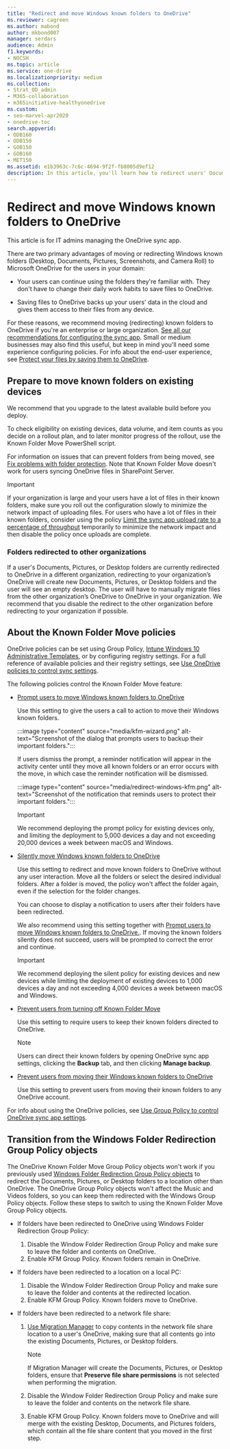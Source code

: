 ```yaml
---
title: "Redirect and move Windows known folders to OneDrive"
ms.reviewer: cagreen
ms.author: mabond
author: mkbond007
manager: serdars
audience: Admin
f1.keywords:
- NOCSH
ms.topic: article
ms.service: one-drive
ms.localizationpriority: medium
ms.collection:
- Strat_OD_admin
- M365-collaboration
- m365initiative-healthyonedrive
ms.custom:
- seo-marvel-apr2020
- onedrive-toc
search.appverid:
- ODB160
- ODB150
- GOB150
- GOB160
- MET150
ms.assetid: e1b3963c-7c6c-4694-9f2f-fb8005d9ef12
description: In this article, you'll learn how to redirect users' Documents folders or other known folders to OneDrive.
---
```


# Redirect and move Windows known folders to OneDrive

This article is for IT admins managing the OneDrive sync app.

There are two primary advantages of moving or redirecting Windows known folders (Desktop, Documents, Pictures, Screenshots, and Camera Roll) to Microsoft OneDrive for the users in your domain:

- Your users can continue using the folders they're familiar with. They don't have to change their daily work habits to save files to OneDrive.

- Saving files to OneDrive backs up your users' data in the cloud and gives them access to their files from any device.

For these reasons, we recommend moving (redirecting) known folders to OneDrive if you're an enterprise or large organization. [See all our recommendations for configuring the sync app](ideal-state-configuration.md). Small or medium businesses may also find this useful, but keep in mind you'll need some experience configuring policies. For info about the end-user experience, see [Protect your files by saving them to OneDrive](https://support.office.com/article/d61a7930-a6fb-4b95-b28a-6552e77c3057).

## Prepare to move known folders on existing devices

We recommend that you upgrade to the latest available build before you deploy.

To check eligibility on existing devices, data volume, and item counts as you decide on a rollout plan, and to later monitor progress of the rollout, use the Known Folder Move PowerShell script.

For information on issues that can prevent folders from being moved, see [Fix problems with folder protection](https://support.office.com/article/d61a7930-a6fb-4b95-b28a-6552e77c3057#BKMK_FixProblems). Note that Known Folder Move doesn't work for users syncing OneDrive files in SharePoint Server.

> [!IMPORTANT]
> If your organization is large and your users have a lot of files in their known folders, make sure you roll out the configuration slowly to minimize the network impact of uploading files. For users who have a lot of files in their known folders, consider using the policy [Limit the sync app upload rate to a percentage of throughput](use-group-policy.md#limit-the-sync-app-upload-rate-to-a-percentage-of-throughput) temporarily to minimize the network impact and then disable the policy once uploads are complete.

### Folders redirected to other organizations

If a user's Documents, Pictures, or Desktop folders are currently redirected to OneDrive in a different organization, redirecting to your organization’s OneDrive will create new Documents, Pictures, or Desktop folders and the user will see an empty desktop. The user will have to manually migrate files from the other organization’s OneDrive to OneDrive in your organization. We recommend that you disable the redirect to the other organization before redirecting to your organization if possible.

## About the Known Folder Move policies

OneDrive policies can be set using Group Policy, [Intune Windows 10 Administrative Templates](configure-sync-intune.md), or by configuring registry settings. For a full reference of available policies and their registry settings, see [Use OneDrive policies to control sync settings](use-group-policy.md).

The following policies control the Known Folder Move feature:

- [Prompt users to move Windows known folders to OneDrive](use-group-policy.md#prompt-users-to-move-windows-known-folders-to-onedrive)

    Use this setting to give the users a call to action to move their Windows known folders.

    :::image type="content" source="media/kfm-wizard.png" alt-text="Screenshot of the dialog that prompts users to backup their important folders.":::

    If users dismiss the prompt, a reminder notification will appear in the activity center until they move all known folders or an error occurs with the move, in which case the reminder notification will be dismissed.

    :::image type="content" source="media/redirect-windows-kfm.png" alt-text="Screenshot of the notification that reminds users to protect their important folders.":::

    > [!IMPORTANT]
    > We recommend deploying the prompt policy for existing devices only, and limiting the deployment to 5,000 devices a day and not exceeding 20,000 devices a week between macOS and Windows.

- [Silently move Windows known folders to OneDrive](use-group-policy.md#silently-move-windows-known-folders-to-onedrive)

  Use this setting to redirect and move known folders to OneDrive without any user interaction. Move all the folders or select the desired individual folders. After a folder is moved, the policy won't affect the folder again, even if the selection for the folder changes.

  You can choose to display a notification to users after their folders have been redirected.

  We also recommend using this setting together with [Prompt users to move Windows known folders to OneDrive.](use-group-policy#prompt-users-to-move-windows-known-folders-to-onedrive). If moving the known folders silently does not succeed, users will be prompted to correct the error and continue.

  > [!IMPORTANT]
  > We recommend deploying the silent policy for existing devices and new devices while limiting the deployment of existing devices to 1,000 devices a day and not exceeding 4,000 devices a week between macOS and Windows.

- [Prevent users from turning off Known Folder Move](use-group-policy.md#prevent-users-from-redirecting-their-windows-known-folders-to-their-pc)

    Use this setting to require users to keep their known folders directed to OneDrive.

    > [!NOTE]
    > Users can direct their known folders by opening OneDrive sync app settings, clicking the **Backup** tab, and then clicking **Manage backup**.

- [Prevent users from moving their Windows known folders to OneDrive](use-group-policy.md#prevent-users-from-moving-their-windows-known-folders-to-onedrive)

    Use this setting to prevent users from moving their known folders to any OneDrive account.

For info about using the OneDrive policies, see [Use Group Policy to control OneDrive sync app settings](use-group-policy.md).

## Transition from the Windows Folder Redirection Group Policy objects

The OneDrive Known Folder Move Group Policy objects won't work if you previously used [Windows Folder Redirection Group Policy objects](/windows-server/storage/folder-redirection/deploy-folder-redirection) to redirect the Documents, Pictures, or Desktop folders to a location other than OneDrive. The OneDrive Group Policy objects won't affect the Music and Videos folders, so you can keep them redirected with the Windows Group Policy objects. Follow these steps to switch to using the Known Folder Move Group Policy objects.

- If folders have been redirected to OneDrive using Windows Folder Redirection Group Policy:

  1. Disable the Window Folder Redirection Group Policy and make sure to leave the folder and contents on OneDrive.
  2. Enable KFM Group Policy. Known folders remain in OneDrive.

- If folders have been redirected to a location on a local PC:

  1. Disable the Window Folder Redirection Group Policy and make sure to leave the folder and contents at the redirected location.
  2. Enable KFM Group Policy. Known folders move to OneDrive.

- If folders have been redirected to a network file share:
  
  1. [Use Migration Manager](/sharepointmigration/mm-get-started) to copy contents in the network file share location to a user's OneDrive, making sure that all contents go into the existing Documents, Pictures, or Desktop folders.

     > [!NOTE]
     > If Migration Manager will create the Documents, Pictures, or Desktop folders, ensure that **Preserve file share permissions** is not selected when performing the migration.

  2. Disable the Window Folder Redirection Group Policy and make sure to leave the folder and contents on the network file share.
  3. Enable KFM Group Policy. Known folders move to OneDrive and will merge with the existing Desktop, Documents, and Pictures folders, which contain all the file share content that you moved in the first step.
